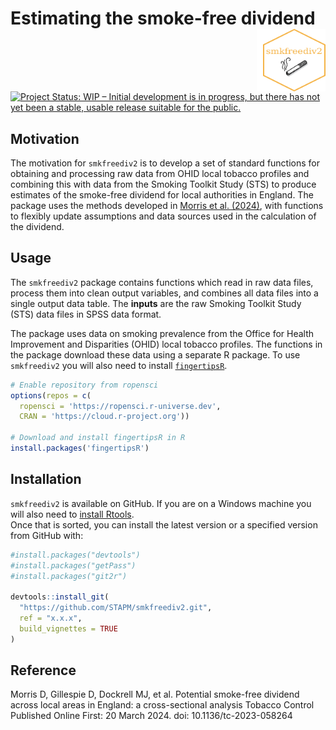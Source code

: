 






<!-- README.md is generated from README.Rmd. Please edit that file -->

# Estimating the smoke-free dividend <img src="hex-smkfreediv2.png" align="right" style="padding-left:10px;background-color:white;" width="100" height="100"/>

<!-- badges: start -->

[![Project Status: WIP – Initial development is in progress, but there
has not yet been a stable, usable release suitable for the
public.](https://www.repostatus.org/badges/latest/active.svg)](https://www.repostatus.org/#active)

<!-- badges: end -->

## Motivation

The motivation for `smkfreediv2` is to develop a set of standard
functions for obtaining and processing raw data from OHID local tobacco
profiles and combining this with data from the Smoking Toolkit Study
(STS) to produce estimates of the smoke-free dividend for local
authorities in England. The package uses the methods developed in
[Morris et
al. (2024)](https://tobaccocontrol.bmj.com/content/early/2024/02/05/tc-2023-058264),
with functions to flexibly update assumptions and data sources used in
the calculation of the dividend.

## Usage

The `smkfreediv2` package contains functions which read in raw data
files, process them into clean output variables, and combines all data
files into a single output data table. The **inputs** are the raw
Smoking Toolkit Study (STS) data files in SPSS data format.

The package uses data on smoking prevalence from the Office for Health
Improvement and Disparities (OHID) local tobacco profiles. The functions
in the package download these data using a separate R package. To use
`smkfreediv2` you will also need to install
[`fingertipsR`](https://github.com/ropensci/fingertipsR).

``` r
# Enable repository from ropensci
options(repos = c(
  ropensci = 'https://ropensci.r-universe.dev',
  CRAN = 'https://cloud.r-project.org'))

# Download and install fingertipsR in R
install.packages('fingertipsR')
```

## Installation

`smkfreediv2` is available on GitHub. If you are on a Windows machine
you will also need to [install
Rtools](https://www.rdocumentation.org/packages/installr/versions/0.22.0/topics/install.Rtools).  
Once that is sorted, you can install the latest version or a specified
version from GitHub with:

``` r
#install.packages("devtools")
#install.packages("getPass")
#install.packages("git2r")

devtools::install_git(
  "https://github.com/STAPM/smkfreediv2.git", 
  ref = "x.x.x",
  build_vignettes = TRUE
)
```

## Reference

Morris D, Gillespie D, Dockrell MJ, et al. Potential smoke-free dividend
across local areas in England: a cross-sectional analysis Tobacco
Control Published Online First: 20 March 2024. doi:
10.1136/tc-2023-058264
